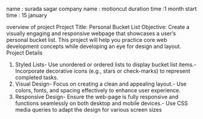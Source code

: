 name : surada sagar
company name : motioncut
duration time :1 month 
start time : 15 january


overview of project
 Project Title: Personal Bucket List
 Objective:
 Create a visually engaging and responsive webpage that showcases a user’s personal bucket list. This project
 will help you practice core web development concepts while developing an eye for design and layout.
 Project Details
 1. Styled Lists- Use unordered or ordered lists to display bucket list items.- Incorporate decorative icons (e.g., stars or check-marks) to represent completed tasks.
 2. Visual Design- Focus on creating a clean and appealing layout.- Use colors, fonts, and spacing effectively to enhance user experience.
 3. Responsive Design- Ensure the web-page is fully responsive and functions seamlessly on both desktop and mobile devices.- Use CSS media queries to adapt the design for various screen sizes
